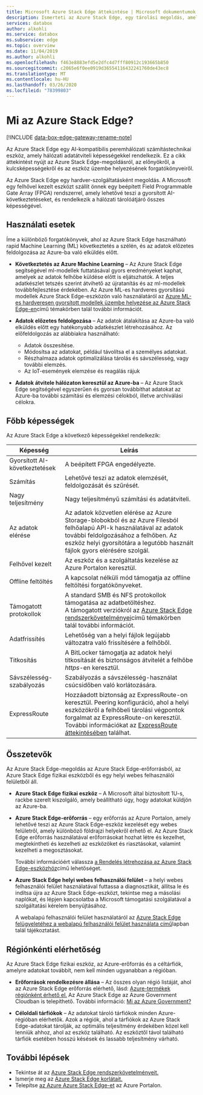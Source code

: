 ```yaml
---
title: Microsoft Azure Stack Edge áttekintése | Microsoft dokumentumok
description: Ismerteti az Azure Stack Edge, egy tárolási megoldás, amely egy fizikai eszköz hálózati alapú átvitel az Azure-ba.
services: databox
author: alkohli
ms.service: databox
ms.subservice: edge
ms.topic: overview
ms.date: 11/04/2019
ms.author: alkohli
ms.openlocfilehash: f463e8883efd5e2dfc4d7fff80912c193665b850
ms.sourcegitcommit: c2065e6f0ee0919d36554116432241760de43ec8
ms.translationtype: MT
ms.contentlocale: hu-HU
ms.lasthandoff: 03/26/2020
ms.locfileid: "78399803"
---
```

# <a name="what-is-azure-stack-edge"></a>Mi az Azure Stack Edge?

[!INCLUDE [data-box-edge-gateway-rename-note](../../includes/data-box-edge-gateway-rename-note.md)]

Az Azure Stack Edge egy AI-kompatibilis peremhálózati számítástechnikai eszköz, amely hálózati adatátviteli képességekkel rendelkezik. Ez a cikk áttekintést nyújt az Azure Stack Edge-megoldásról, az előnyökről, a kulcsképességekről és az eszköz üzembe helyezésének forgatókönyveiről.

Az Azure Stack Edge egy hardver-szolgáltatásként megoldás. A Microsoft egy felhővel kezelt eszközt szállít önnek egy beépített Field Programmable Gate Array (FPGA) rendszerrel, amely lehetővé teszi a gyorsított AI-következtetéseket, és rendelkezik a hálózati tárolóátjáró összes képességével.

## <a name="use-cases"></a>Használati esetek

Íme a különböző forgatókönyvek, ahol az Azure Stack Edge használható rapid Machine Learning (ML) következtetés a szélén, és az adatok előzetes feldolgozása az Azure-ba való elküldés előtt.

- **Következtetés az Azure Machine Learning** – Az Azure Stack Edge segítségével ml-modellek futtatásával gyors eredményeket kaphat, amelyek az adatok felhőbe küldése előtt is eljátszhatók. A teljes adatkészlet tetszés szerint átvihető az újratanítás és az ml-modellek továbbfejlesztése érdekében. Az Azure ML-es hardveres gyorsítású modellek Azure Stack Edge-eszközön való használatáról az [Azure ML-es hardveresen gyorsított modellek üzembe helyezése az Azure Stack Edge-en](https://docs.microsoft.com/azure/machine-learning/how-to-deploy-fpga-web-service#deploy-to-a-local-edge-server)című témakörben talál további információt.

- **Adatok előzetes feldolgozása** – Az adatok átalakítása az Azure-ba való elküldés előtt egy hatékonyabb adatkészlet létrehozásához. Az előfeldolgozás az alábbiakra használható: 

    - Adatok összesítése.
    - Módosítsa az adatokat, például távolítsa el a személyes adatokat.
    - Részhalmaza adatok optimalizálása tárolás és sávszélesség, vagy további elemzés.
    - Az IoT-események elemzése és reagálás rájuk 

- **Adatok átvitele hálózaton keresztül az Azure-ba** – Az Azure Stack Edge segítségével egyszerűen és gyorsan továbbíthat adatokat az Azure-ba további számítási és elemzési célokból, illetve archiválási célokra. 

## <a name="key-capabilities"></a>Főbb képességek

Az Azure Stack Edge a következő képességekkel rendelkezik:

|Képesség |Leírás  |
|---------|---------|
|Gyorsított AI-következtetések| A beépített FPGA engedélyezte.|
|Számítás       |Lehetővé teszi az adatok elemzését, feldolgozását és szűrését.|
|Nagy teljesítmény | Nagy teljesítményű számítási és adatátviteli.|
|Az adatok elérése     | Az adatok közvetlen elérése az Azure Storage-blobokból és az Azure Filesból felhőalapú API-k használatával az adatok további feldolgozásához a felhőben. Az eszköz helyi gyorsítótára a legutóbb használt fájlok gyors elérésére szolgál.|
|Felhővel kezelt     |Az eszköz és a szolgáltatás kezelése az Azure Portalon keresztül.  |
|Offline feltöltés     | A kapcsolat nélküli mód támogatja az offline feltöltési forgatókönyveket.|
|Támogatott protokollok     | A standard SMB és NFS protokollok támogatása az adatbetöltéshez. <br> A támogatott verziókról az [Azure Stack Edge rendszerkövetelményei](data-box-edge-system-requirements.md)című témakörben talál további információt.|
|Adatfrissítés     | Lehetőség van a helyi fájlok legújabb változatra való frissítésére a felhőből.|
|Titkosítás    | A BitLocker támogatja az adatok helyi titkosítását és biztonságos átvitelét a felhőbe *https*-en keresztül.|
|Sávszélesség-szabályozás| Szabályozás a sávszélesség-használat csúcsidőben való korlátozására.|
|ExpressRoute | Hozzáadott biztonság az ExpressRoute-on keresztül. Peering konfiguráció, ahol a helyi eszközökről a felhőbeli tárolási végpontok forgalmat az ExpressRoute-on keresztül. További információkat az [ExpressRoute áttekintésében](../expressroute/expressroute-introduction.md) találhat.

## <a name="components"></a>Összetevők

Az Azure Stack Edge-megoldás az Azure Stack Edge-erőforrásból, az Azure Stack Edge fizikai eszközből és egy helyi webes felhasználói felületből áll.

* **Azure Stack Edge fizikai eszköz** – A Microsoft által biztosított 1U-s, rackbe szerelt kiszolgáló, amely beállítható úgy, hogy adatokat küldjön az Azure-ba.
    
* **Azure Stack Edge-erőforrás** – egy erőforrás az Azure Portalon, amely lehetővé teszi az Azure Stack Edge-eszköz kezelését egy webes felületről, amely különböző földrajzi helyekről érhető el. Az Azure Stack Edge erőforrás használatával erőforrásokat hozhat létre és kezelhet, megtekintheti és kezelheti az eszközöket és riasztásokat, valamint kezelheti a megosztásokat.  

    <!--![The Azure Stack Edge service in Azure portal](media/data-box-overview/data-box-Edge-service1.png)-->

    További információért válassza [a Rendelés létrehozása az Azure Stack Edge-eszközhöz](data-box-edge-deploy-prep.md#create-a-new-resource)című lehetőséget.

* **Azure Stack Edge helyi webes felhasználói felület** – a helyi webes felhasználói felület használatával futtassa a diagnosztikát, állítsa le és indítsa újra az Azure Stack Edge-eszközt, tekintse meg a másolási naplókat, és lépjen kapcsolatba a Microsoft támogatási szolgálatával a szolgáltatási kérelem benyújtásához.

    <!--![The Azure Stack Edge local web UI](media/data-box-Edge-overview/data-box-Edge-local-web-ui.png)-->

    A webalapú felhasználói felület használatáról az [Azure Stack Edge felügyeletéhez a webalapú felhasználói felület használata című](data-box-edge-manage-access-power-connectivity-mode.md)lapban talál tájékoztatást.

## <a name="region-availability"></a>Régiónkénti elérhetőség

Az Azure Stack Edge fizikai eszköz, az Azure-erőforrás és a céltárfiók, amelyre adatokat továbbít, nem kell minden ugyanabban a régióban.

- **Erőforrások rendelkezésre állása** – Az összes olyan régió listáját, ahol az Azure Stack Edge erőforrás elérhető, lásd: [Azure-termékek régiónként érhető el.](https://azure.microsoft.com/global-infrastructure/services/?products=databox&regions=all) Az Azure Stack Edge az Azure Government Cloudban is telepíthető. További információ: [Mi az Azure Government?](https://docs.microsoft.com/azure/azure-government/documentation-government-welcome)
    
- **Céloldali tárfiókok** – Az adatokat tároló tárfiókok minden Azure-régióban elérhetők. Azok a régiók, ahol a tárfiókok az Azure Stack Edge-adatokat tárolják, az optimális teljesítmény érdekében közel kell lenniük ahhoz, ahol az eszköz található. Az eszköztől távol található tárfiók esetében hosszú késések és lassabb teljesítmény várható.

## <a name="next-steps"></a>További lépések

- Tekintse át az [Azure Stack Edge rendszerkövetelményeit.](data-box-edge-system-requirements.md)
- Ismerje meg az [Azure Stack Edge korlátait.](data-box-edge-limits.md)
- Telepítse [az Azure Azure Stack Edge-et](data-box-edge-deploy-prep.md) az Azure Portalon.
